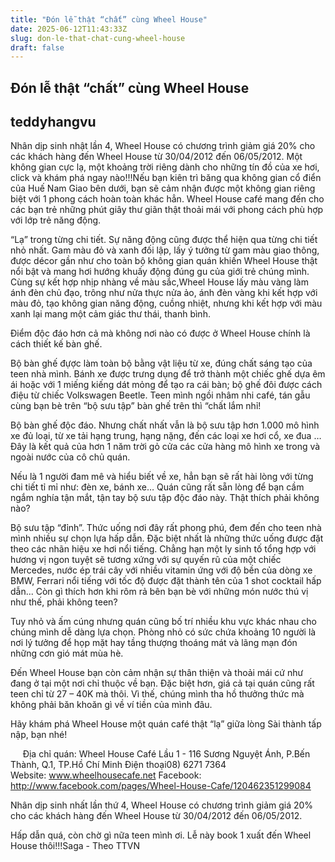 ```yaml
---
title: "Đón lễ thật “chất” cùng Wheel House"
date: 2025-06-12T11:43:33Z
slug: don-le-that-chat-cung-wheel-house
draft: false
---
```


## Đón lễ thật “chất” cùng Wheel House

## teddyhangvu

Nhân dịp sinh nhật lần 4, Wheel House có chương trình giảm giá 20% cho các khách hàng đến Wheel House từ 30/04/2012 đến 06/05/2012. Một không gian cực lạ, một khoảng trời riêng dành cho những tín đồ của xe hơi, click và khám phá ngay nào!!!​Nếu bạn kiên trì băng qua không gian cổ điển của Huế Nam Giao bên dưới, bạn sẽ cảm nhận được một không gian riêng biệt với 1 phong cách hoàn toàn khác hẳn. Wheel House café mang đến cho các bạn trẻ những phút giây thư giãn thật thoải mái với phong cách phù hợp với lớp trẻ năng động.


“Lạ” trong từng chi tiết.​
Sự năng động cũng được thể hiện qua từng chi tiết nhỏ nhất. Gam màu đỏ và xanh đối lập, lấy ý tưởng từ gam màu giao thông, được décor gần như cho toàn bộ không gian quán khiến Wheel House thật nổi bật và mang hơi hướng khuấy động đúng gu của giới trẻ chúng mình. Cùng sự kết hợp nhịp nhàng về màu sắc,Wheel House lấy màu vàng làm ánh đèn chủ đạo, trông như nửa thực nửa ảo, ánh đèn vàng khi kết hợp với màu đỏ, tạo không gian năng động, cuồng nhiệt, nhưng khi kết hợp với màu xanh lại mang một cảm giác thư thái, thanh bình. 

Điểm độc đáo hơn cả mà không nơi nào có được ở Wheel House chính là cách thiết kế bàn ghế. 

Bộ bàn ghế đựợc làm toàn bộ bằng vật liệu từ xe, đúng chất sáng tạo của teen nhà mình. Bánh xe được trưng dụng để trở thành một chiếc ghế dựa êm ái hoặc với 1 miếng kiếng dát mỏng để tạo ra cái bàn; bộ ghế đôi được cách điệu từ chiếc Volkswagen Beetle. Teen mình ngồi nhâm nhi café, tán gẫu cùng bạn bè trên “bộ sưu tập” bàn ghế trên thì “chất lắm nhỉ!


Bộ bàn ghế độc đáo.​
Nhưng chất nhất vẫn là bộ sưu tập hơn 1.000 mô hình xe đủ loại, từ xe tải hạng trung, hạng nặng, đến các loại xe hơi cổ, xe đua … Đây là kết quả của hơn 1 năm trời gỏ cửa các cửa hàng mô hình xe trong và ngoài nước của cô chủ quán. 

Nếu là 1 người đam mê và hiểu biết về xe, hẳn bạn sẽ rất hài lòng với từng chi tiết tỉ mỉ như: đèn xe, bánh xe… Quán cũng rất sẵn lòng để bạn cầm ngắm nghía tận mắt, tận tay bộ sưu tập độc đáo này. Thật thích phải không nào?


Bộ sưu tập “đỉnh”.
​Thức uống nơi đây rất phong phú, đem đến cho teen nhà mình nhiều sự chọn lựa hấp dẫn. Đặc biệt nhất là những thức uống được đặt theo các nhãn hiệu xe hơi nổi tiếng. Chẳng hạn một ly sinh tố tổng hợp với hương vị ngon tuyệt sẽ tương xứng với sự quyến rũ của một chiếc Mercedes, nước ép trái cây với nhiều vitamin ứng với độ bền của dòng xe BMW, Ferrari nổi tiếng với tốc độ được đặt thành tên của 1 shot cocktail hấp dẫn... Còn gì thích hơn khi rôm rả bên bạn bè với những món nước thú vị như thế, phải không teen?

Tuy nhỏ và ấm cúng nhưng quán cũng bố trí nhiều khu vực khác nhau cho chúng mình dễ dàng lựa chọn. Phòng nhỏ có sức chứa khoảng 10 người là nơi lý tưởng để họp mặt hay tầng thượng thoáng mát và lãng mạn đón những cơn gió mát mùa hè. 

Đến Wheel House bạn còn cảm nhận sự thân thiện và thoải mái cứ như đang ở tại một nơi chỉ thuộc về bạn. Đặc biệt hơn, giá cả tại quán cũng rất teen chỉ từ 27 – 40K mà thôi. Vì thế, chúng mình tha hồ thưởng thức mà không phải băn khoăn gì về ví tiền của mình đâu.

Hãy  khám phá Wheel House một quán café thật “lạ” giữa lòng Sài thành tấp nập, bạn nhé!  


​
​
​
​
​​
Địa chỉ quán: Wheel House Café
Lầu 1 - 116 Sương Nguyệt Ánh, P.Bến Thành, Q.1, TP.Hồ Chí Minh
Điện thoại08) 6271 7364     
Website: www.wheelhousecafe.net
Facebook: http://www.facebook.com/pages/Wheel-House-Cafe/120462351299084

Nhân dịp sinh nhất lần thứ 4, Wheel House có chương trình giảm giá 20% cho các khách hàng đến Wheel House từ 30/04/2012 đến 06/05/2012. 

Hấp dẫn quá, còn chờ gì nữa teen mình ơi. Lễ này book 1 xuất đến Wheel House thôi!!!​Saga - Theo TTVN​